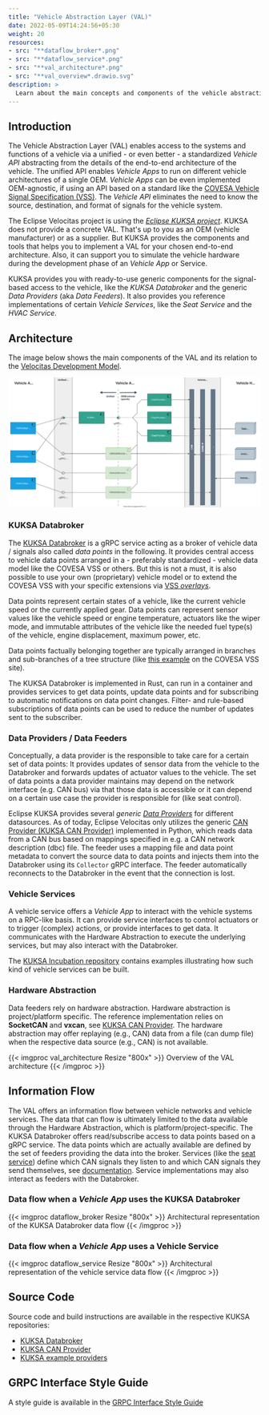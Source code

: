 ```yaml
---
title: "Vehicle Abstraction Layer (VAL)"
date: 2022-05-09T14:24:56+05:30
weight: 20
resources:
- src: "**dataflow_broker*.png"
- src: "**dataflow_service*.png"
- src: "**val_architecture*.png"
- src: "**val_overview*.drawio.svg"
description: >
  Learn about the main concepts and components of the vehicle abstraction and how it relates to the [Eclipse KUKSA project](https://github.com/eclipse-kuksa).
---
```


## Introduction

The Vehicle Abstraction Layer (VAL) enables access to the systems and functions of a vehicle via a unified - or even better - a standardized _Vehicle API_ abstracting from the details of the end-to-end architecture of the vehicle. The unified API enables _Vehicle Apps_ to run on different vehicle architectures of a single OEM. _Vehicle Apps_ can be even implemented OEM-agnostic, if using an API based on a standard like the [COVESA Vehicle Signal Specification (VSS)](https://covesa.github.io/vehicle_signal_specification/).
The _Vehicle API_ eliminates the need to know the source, destination, and format of signals for the vehicle system.

The Eclipse Velocitas project is using the [_Eclipse KUKSA project_](https://github.com/eclipse-kuksa).
KUKSA does not provide a concrete VAL. That's up to you as an OEM (vehicle manufacturer) or as a supplier.
But KUKSA provides the components and tools that helps you to implement a VAL for your chosen end-to-end architecture. Also, it can support you to simulate the vehicle hardware during the development phase of an _Vehicle App_ or Service.

KUKSA provides you with ready-to-use generic components for the signal-based access to the vehicle, like the _KUKSA Databroker_ and the generic _Data Providers_ (aka _Data Feeders_).
It also provides you reference implementations of certain _Vehicle Services_, like the _Seat Service_ and the _HVAC Service_.

## Architecture

The image below shows the main components of the VAL and its relation to the [Velocitas Development Model](/docs/concepts/development_model.md).

![Overview of the VAL architecture](./val_overview.drawio.svg)

### KUKSA Databroker

The [KUKSA Databroker](https://github.com/eclipse-kuksa/kuksa-databroker) is a gRPC service acting as a broker of vehicle data / signals also called _data points_ in the following.
It provides central access to vehicle data points arranged in a - preferably standardized - vehicle data model like the COVESA VSS or others. But this is not a must, it is also possible to use your own (proprietary) vehicle model or to extend the COVESA VSS with your specific extensions via [VSS _overlays_](https://covesa.github.io/vehicle_signal_specification/rule_set/overlay/).

Data points represent certain states of a vehicle, like the current vehicle speed or the currently applied gear. Data points can represent sensor values like the vehicle speed or engine temperature, actuators like the wiper mode, and immutable attributes of the vehicle like the needed fuel type(s) of the vehicle, engine displacement, maximum power, etc.

Data points factually belonging together are typically arranged in branches and sub-branches of a tree structure (like [this example](https://covesa.github.io/vehicle_signal_specification/introduction/overview/#example) on the COVESA VSS site).

The KUKSA Databroker is implemented in Rust, can run in a container and provides services to get data points, update data points and for subscribing to automatic notifications on data point changes.
Filter- and rule-based subscriptions of data points can be used to reduce the number of updates sent to the subscriber.

### Data Providers / Data Feeders

Conceptually, a data provider is the responsible to take care for a certain set of data points: It provides updates of sensor data from the vehicle to the Databroker and forwards updates of actuator values to the vehicle. The set of data points a data provider maintains may depend on the network interface (e.g. CAN bus) via that those data is accessible or it can depend on a certain use case the provider is responsible for (like seat control).

Eclipse KUKSA provides several _generic_ [_Data Providers_](https://github.com/eclipse-kuksa#providers-exchanging-data-with-databrokerserver) for different datasources.
As of today, Eclipse Velocitas only utilizes the generic [CAN Provider (KUKSA CAN Provider)](https://github.com/eclipse-kuksa/kuksa-can-provider) implemented in Python, which reads data from a CAN bus based on mappings specified in e.g. a CAN network description (dbc) file.
The feeder uses a mapping file and data point metadata to convert the source data to data points and injects them into the Databroker using its `Collector` gRPC interface.
The feeder automatically reconnects to the Databroker in the event that the connection is lost.

### Vehicle Services

A vehicle service offers a _Vehicle App_ to interact with the vehicle systems on a RPC-like basis.
It can provide service interfaces to control actuators or to trigger (complex) actions, or provide interfaces to get data.
It communicates with the Hardware Abstraction to execute the underlying services, but may also interact with the Databroker.

The [KUKSA Incubation repository](https://github.com/eclipse-kuksa/kuksa-incubation) contains examples illustrating how such kind of vehicle services can be built.

### Hardware Abstraction

Data feeders rely on hardware abstraction. Hardware abstraction is project/platform specific.
The reference implementation relies on **SocketCAN** and **vxcan**, see [KUKSA CAN Provider](https://github.com/eclipse-kuksa/kuksa-can-provider).
The hardware abstraction may offer replaying (e.g., CAN) data from a file (can dump file) when the respective data source (e.g., CAN) is not available.

{{< imgproc val_architecture Resize "800x" >}}
  Overview of the VAL architecture
{{< /imgproc >}}

## Information Flow

The VAL offers an information flow between vehicle networks and vehicle services.
The data that can flow is ultimately limited to the data available through the Hardware Abstraction, which is platform/project-specific.
The KUKSA Databroker offers read/subscribe access to data points based on a gRPC service. The data points which are actually available are defined by the set of feeders providing the data into the broker.
Services (like the [seat service](https://github.com/eclipse-kuksa/kuksa-incubation/tree/main/seat_service)) define which CAN signals they listen to and which CAN signals they send themselves, see [documentation](https://github.com/eclipse-kuksa/kuksa-incubation/blob/main/seat_service/src/lib/seat_adjuster/seat_controller/README.md).
Service implementations may also interact as feeders with the Databroker.

### Data flow when a _Vehicle App_ uses the KUKSA Databroker

{{< imgproc dataflow_broker Resize "800x" >}}
  Architectural representation of the KUKSA Databroker data flow
{{< /imgproc >}}

### Data flow when a _Vehicle App_ uses a Vehicle Service

{{< imgproc dataflow_service Resize "800x" >}}
  Architectural representation of the vehicle service data flow
{{< /imgproc >}}

## Source Code

Source code and build instructions are available in the respective KUKSA repositories:

* [KUKSA Databroker](https://github.com/eclipse-kuksa/kuksa-databroker)
* [KUKSA CAN Provider](https://github.com/eclipse-kuksa/kuksa-can-provider)
* [KUKSA example providers](https://github.com/eclipse-kuksa#providers-exchanging-data-with-databrokerserver)


## GRPC Interface Style Guide

A style guide is available in the [GRPC Interface Style Guide](grpc_style_guide.md)
